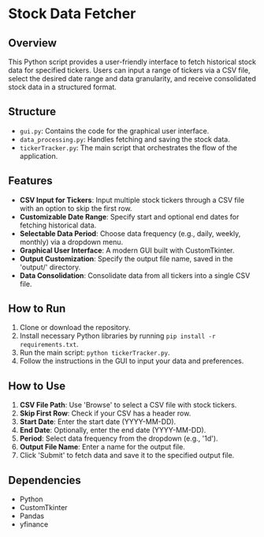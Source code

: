 # Stock Data Fetcher

## Overview
This Python script provides a user-friendly interface to fetch historical stock data for specified tickers. Users can input a range of tickers via a CSV file, select the desired date range and data granularity, and receive consolidated stock data in a structured format.

## Structure
- `gui.py`: Contains the code for the graphical user interface.
- `data_processing.py`: Handles fetching and saving the stock data.
- `tickerTracker.py`: The main script that orchestrates the flow of the application.

## Features
- **CSV Input for Tickers**: Input multiple stock tickers through a CSV file with an option to skip the first row.
- **Customizable Date Range**: Specify start and optional end dates for fetching historical data.
- **Selectable Data Period**: Choose data frequency (e.g., daily, weekly, monthly) via a dropdown menu.
- **Graphical User Interface**: A modern GUI built with CustomTkinter.
- **Output Customization**: Specify the output file name, saved in the 'output/' directory.
- **Data Consolidation**: Consolidate data from all tickers into a single CSV file.

## How to Run
1. Clone or download the repository.
2. Install necessary Python libraries by running `pip install -r requirements.txt`.
3. Run the main script: `python tickerTracker.py`.
4. Follow the instructions in the GUI to input your data and preferences.

## How to Use
1. **CSV File Path**: Use 'Browse' to select a CSV file with stock tickers.
2. **Skip First Row**: Check if your CSV has a header row.
3. **Start Date**: Enter the start date (YYYY-MM-DD).
4. **End Date**: Optionally, enter the end date (YYYY-MM-DD).
5. **Period**: Select data frequency from the dropdown (e.g., '1d').
6. **Output File Name**: Enter a name for the output file.
7. Click 'Submit' to fetch data and save it to the specified output file.

## Dependencies
- Python
- CustomTkinter
- Pandas
- yfinance
